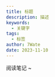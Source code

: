 ```yaml
---
title: 标题
description: 描述
keywords:
  - 关键字
tags:
  - 标签
author: 7Wate
date: 2023-11-10
---
```


阅读笔记 ~
